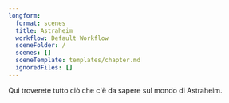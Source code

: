 ```yaml
---
longform:
  format: scenes
  title: Astraheim
  workflow: Default Workflow
  sceneFolder: /
  scenes: []
  sceneTemplate: templates/chapter.md
  ignoredFiles: []
---
```

Qui troverete tutto ciò che c'è da sapere sul mondo di Astraheim.

